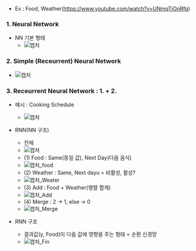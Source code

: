 - Ex : Food, Weather(https://www.youtube.com/watch?v=UNmqTiOnRfg)

### 1. Neural Network
- NN 기본 형태
  - ![캡처](https://user-images.githubusercontent.com/43491168/143809355-c5c50355-ca91-45c7-88a3-47ae5ed4f45a.PNG)

### 2. Simple (Receurrent) Neural Network
  - ![캡처](https://user-images.githubusercontent.com/43491168/143809639-c800a8ed-8942-421c-9944-20c8b40dab24.PNG)

### 3. Receurrent Neural Network : 1. + 2.
- 예시 : Cooking Schedule
  -  ![캡처](https://user-images.githubusercontent.com/43491168/143809822-c623b63f-addb-4bd6-9561-9ed69914ac67.PNG)
- RNN(NN 구조)
  - 전체
  - ![캡처](https://user-images.githubusercontent.com/43491168/143816996-9f60acfc-b26e-4c59-bfbb-678d7d8c466d.PNG)
  - (1) Food : Same(동일 값), Next Day(다음 음식)
  - ![캡처_food](https://user-images.githubusercontent.com/43491168/143817062-a7d2f195-3c72-45d2-b773-8daad565f618.PNG)
  - (2) Weather : Same, Next dayu = 비활성, 활성?
  - ![캡처_Weater](https://user-images.githubusercontent.com/43491168/143817352-d40430af-58e8-4ad4-88f0-e30271838a65.PNG)
  - (3) Add : Food + Weather(행렬 합계)
  - ![캡처_Add](https://user-images.githubusercontent.com/43491168/143817440-587d8207-6d83-4ac2-b411-c6302ddadb1d.PNG)
  - (4) Merge : 2 -> 1, else -> 0
  - ![캡처_Merge](https://user-images.githubusercontent.com/43491168/143817512-fe7f8066-b9bd-402e-9033-299b2abdc9a6.PNG)

- RNN 구조
  - 결과값(y, Food)이 다음 값에 영향을 주는 형태 = 순환 신경망
  - ![캡처_Fin](https://user-images.githubusercontent.com/43491168/143817721-875ae673-f032-4b37-9fb4-dfcdd2c85a5e.PNG)
